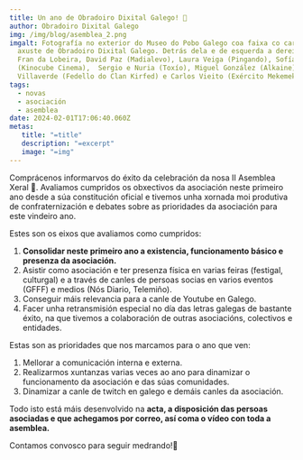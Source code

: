 ```yaml
---
title: Un ano de Obradoiro Dixital Galego! 🥳
author: Obradoiro Dixital Galego
img: /img/blog/asemblea_2.png
imgalt: Fotografía no exterior do Museo do Pobo Galego coa faixa co cartón de
  axuste de Obradoiro Dixital Galego. Detrás dela e de esquerda a dereita están
  Fran da Lobeira, David Paz (Madialevo), Laura Veiga (Pingando), Sofía Naseiro
  (Kinocube Cinema),  Sergio e Nuria (Toxío), Miguel González (Alkaine), Pablo
  Villaverde (Fedello do Clan Kirfed) e Carlos Vieito (Exército Mekemeke)
tags:
  - novas
  - asociación
  - asemblea
date: 2024-02-01T17:06:40.060Z
metas:
   title: "=title"
   description: "=excerpt"
   image: "=img"
---
```


Comprácenos informarvos do éxito da celebración da nosa II Asemblea Xeral 🚀. Avaliamos cumpridos os obxectivos da asociación neste primeiro ano desde a súa constitución oficial e tivemos unha xornada moi produtiva de confraternización e debates sobre as prioridades da asociación para este vindeiro ano.

<!--more-->

Estes son os eixos que avaliamos como cumpridos:

1. **Consolidar neste primeiro ano a existencia, funcionamento básico e presenza da asociación.**
2. Asistir como asociación e ter presenza física en varias feiras (festigal, culturgal) e a través de canles de persoas socias en varios eventos (GFFF) e medios (Nós Diario, Telemiño).
3. Conseguir máis relevancia para a canle de Youtube en Galego.
4. Facer unha retransmisión especial no día das letras galegas de bastante éxito, na que tivemos a colaboración de outras asociacións, colectivos e entidades.

Estas son as prioridades que nos marcamos para o ano que ven:

1. Mellorar a comunicación interna e externa.
2. Realizarmos xuntanzas varias veces ao ano para dinamizar o funcionamento da asociación e das súas comunidades.
3. Dinamizar a canle de twitch en galego e demáis canles da asociación.

Todo isto está máis desenvolvido na **acta, a disposición das persoas asociadas e que achegamos por correo, así coma o vídeo con toda a asemblea.**

Contamos convosco para seguir medrando!💫
